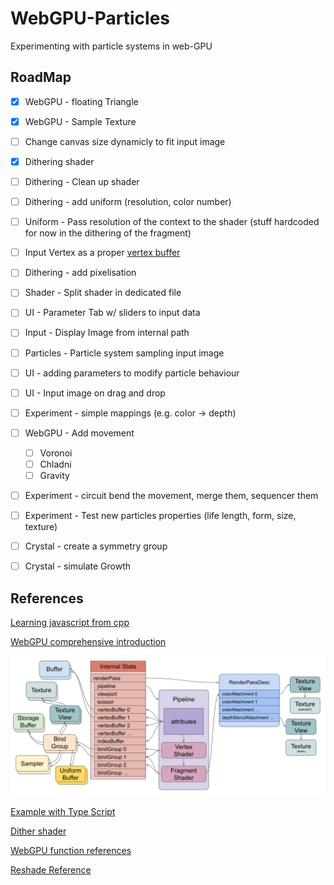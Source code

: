 # WebGPU-Particles
Experimenting with particle systems in web-GPU
 
## RoadMap

- [x] WebGPU - floating Triangle
- [x] WebGPU - Sample Texture
- [ ] Change canvas size dynamicly to fit input image
- [x] Dithering shader
- [ ] Dithering - Clean up shader
- [ ] Dithering - add uniform (resolution, color number)
- [ ] Uniform - Pass resolution of the context to the shader (stuff hardcoded for now in the dithering of the fragment)
- [ ] Input Vertex as a proper [vertex buffer](https://webgpufundamentals.org/webgpu/lessons/webgpu-vertex-buffers.html)
- [ ] Dithering - add pixelisation
- [ ] Shader - Split shader in dedicated file
- [ ] UI - Parameter Tab w/ sliders to input data
- [ ] Input - Display Image from internal path
- [ ] Particles - Particle system sampling input image
- [ ] UI - adding parameters to modify particle behaviour
- [ ] UI - Input image on drag and drop
- [ ] Experiment - simple mappings (e.g. color -> depth)
- [ ] WebGPU - Add movement 
	- [ ] Voronoi
	- [ ] Chladni
	- [ ] Gravity
- [ ] Experiment - circuit bend the movement, merge them, sequencer them
- [ ] Experiment - Test new particles properties (life length, form, size, texture)
- [ ] Crystal - create a symmetry group
- [ ] Crystal - simulate Growth


## References

[Learning javascript from cpp](https://developer.mozilla.org/en-US/docs/Web/JavaScript)

[WebGPU comprehensive introduction](https://webgpufundamentals.org/webgpu/lessons/webgpu-fundamentals.html)

![architecture diagram](webgpu-draw-diagram.svg)

[Example with Type Script](https://webgpu.github.io/webgpu-samples/?sample=rotatingCube#main.ts)

[Dither shader](https://www.shadertoy.com/view/cdXGDn)

[WebGPU function references](https://webgpufundamentals.org/webgpu/lessons/webgpu-wgsl-function-reference.html#func-modf)

[Reshade Reference](https://github.com/crosire/reshade-shaders/blob/slim/REFERENCE.md)


